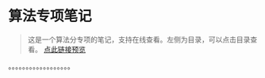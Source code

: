# 算法专项笔记

> 这是一个算法分专项的笔记，支持在线查看。左侧为目录，可以点击目录查看。
> [点此链接预览](https://xwzbupt.github.io/AlgorithmNotes/#/)

。。。。。。。。。。。。。。。。。。
